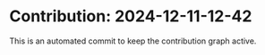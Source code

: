 # Contribution: 2024-12-11-12-42
This is an automated commit to keep the contribution graph active.
